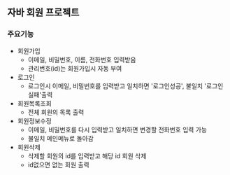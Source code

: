 ## 자바 회원 프로젝트
### 주요기능
- 회원가입
    - 이메일, 비밀번호, 이름, 전화번호 입력받음
    - 관리번호(id)는 회원가입시 자동 부여
- 로그인
    - 로그인시 이메일, 비밀번호를 입력받고 일치하면 '로그인성공', 불일치 '로그인실패'출력
- 회원목록조회
    - 전체 회원의 목록 출력
- 회원정보수정
    - 이메일, 비밀번호를 다시 입력받고 일치하면 변경할 전화번호 입력 가능
    - 불일치 메인메뉴로 돌아감
- 회원삭제
    - 삭제할 회원의 id를 입력받고 해당 id 회원 삭제
    - id없으면 없는 회원 출력

